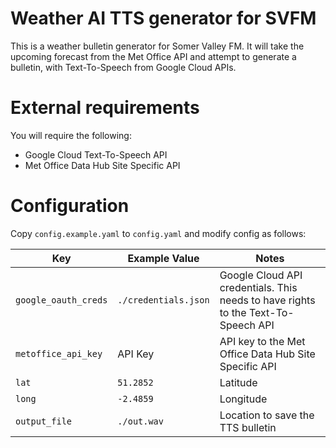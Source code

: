 # Weather AI TTS generator for SVFM
This is a weather bulletin generator for Somer Valley FM. It will take the upcoming forecast from the Met Office API and attempt to generate a bulletin, with Text-To-Speech from Google Cloud APIs.

# External requirements
You will require the following:
* Google Cloud Text-To-Speech API
* Met Office Data Hub Site Specific API

# Configuration
Copy `config.example.yaml` to `config.yaml` and modify config as follows:

|Key|Example Value|Notes|
|---|-----|-----|
|`google_oauth_creds`|`./credentials.json`|Google Cloud API credentials. This needs to have rights to the Text-To-Speech API|
|`metoffice_api_key`|API Key|API key to the Met Office Data Hub Site Specific API|
|`lat`|`51.2852`|Latitude|
|`long`|`-2.4859`|Longitude|
|`output_file`|`./out.wav`|Location to save the TTS bulletin|